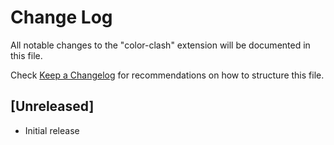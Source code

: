 # Change Log

All notable changes to the "color-clash" extension will be documented in this file.

Check [Keep a Changelog](http://keepachangelog.com/) for recommendations on how to structure this file.

## [Unreleased]

- Initial release

